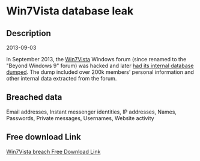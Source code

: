 # Win7Vista database leak

## Description

2013-09-03

In September 2013, the <a href="http://www.win7vista.com" target="_blank" rel="noopener">Win7Vista</a> Windows forum (since renamed to the "Beyond Windows 9" forum) was hacked and later <a href="http://leak.sx/thread-186933" target="_blank" rel="noopener">had its internal database dumped</a>. The dump included over 200k members’ personal information and other internal data extracted from the forum.

## Breached data

Email addresses, Instant messenger identities, IP addresses, Names, Passwords, Private messages, Usernames, Website activity

## Free download Link

[Win7Vista breach Free Download Link](https://link-to.net/1229997/658.2240250937017/dynamic/?r=aHR0cHM6Ly93d3cubWVkaWFmaXJlLmNvbS92aWV3LzJNeXJzMVJmTThabjEyYi93aW43dmlzdGEuY29tL2ZpbGU=)
